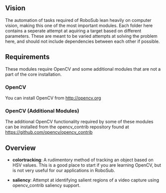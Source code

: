 ## Vision

The automation of tasks required of RoboSub lean heavily on computer vision, 
making this one of the most important modules. Each folder here contains a 
seperate attempt at aquiring a target based on different parameters. These are 
meant to be varied attempts at solving the problem here, and should not include 
dependencies between each other if possible.

## Requirements

These modules require OpenCV and some additional modules that are not a part of 
the core installation.

### OpenCV

You can install OpenCV from <http://opencv.org>

### OpenCV (Additional Modules)

The additional OpenCV functionality required by some of these modules can be 
installed from the opencv\_contrib repository found at <https://github.com/opencv/opencv_contrib>

## Overview

- **colortracking**: A rudimentory method of tracking an object based on HSV 
values. This is a good place to start if you are learning OpenCV, but is not 
very useful for our applications in RoboSub.

- **saliency**: Attempt at identifying salient regions of a video capture using opencv\_contrib saliency support.
